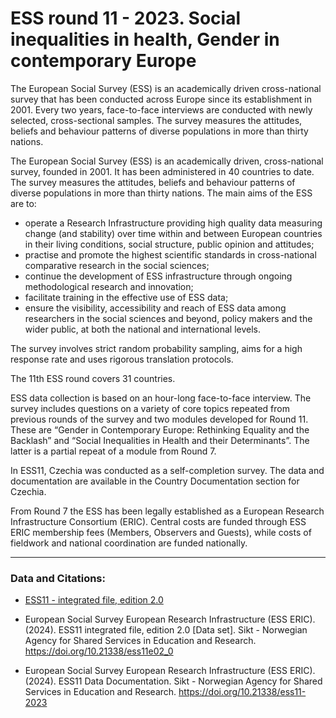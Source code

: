 # ESS round 11 - 2023. Social inequalities in health, Gender in contemporary Europe
The European Social Survey (ESS) is an academically driven cross-national survey that has been conducted across Europe since its establishment in 2001. Every two years, face-to-face interviews are conducted with newly selected, cross-sectional samples.
The survey measures the attitudes, beliefs and behaviour patterns of diverse populations in more than thirty nations.

The European Social Survey (ESS) is an academically driven, cross-national survey, founded in 2001. It has been administered in 40 countries to date. The survey measures the attitudes, beliefs and behaviour patterns of diverse populations in more than thirty nations. The main aims of the ESS are to:

- operate a Research Infrastructure providing high quality data measuring change (and stability) over time within and between European countries in their living conditions, social structure, public opinion and attitudes;
- practise and promote the highest scientific standards in cross-national comparative research in the social sciences;
- continue the development of ESS infrastructure through ongoing methodological research and innovation;
- facilitate training in the effective use of ESS data;
- ensure the visibility, accessibility and reach of ESS data among researchers in the social sciences and beyond, policy makers and the wider public, at both the national and international levels.

The survey involves strict random probability sampling, aims for a high response rate and uses rigorous translation protocols. 

The 11th ESS round covers 31 countries.

ESS data collection is based on an hour-long face-to-face interview. The survey includes questions on a variety of core topics repeated from previous rounds of the survey and two modules developed for Round 11. These are “Gender in Contemporary Europe: Rethinking Equality and the Backlash” and “Social Inequalities in Health and their Determinants”. The latter is a partial repeat of a module from Round 7. 

In ESS11, Czechia was conducted as a self-completion survey. The data and documentation are available in the Country Documentation section for Czechia.

From Round 7 the ESS has been legally established as a European Research Infrastructure Consortium (ERIC). Central costs are funded through ESS ERIC membership fees (Members, Observers and Guests), while costs of fieldwork and national coordination are funded nationally. 

---
### Data and Citations:
- [ESS11 - integrated file, edition 2.0](https://ess.sikt.no/en/datafile/242aaa39-3bbb-40f5-98bf-bfb1ce53d8ef?tab=0)

- European Social Survey European Research Infrastructure (ESS ERIC). (2024). ESS11 integrated file, edition 2.0 [Data set]. Sikt - Norwegian Agency for Shared Services in Education and Research. https://doi.org/10.21338/ess11e02_0
- European Social Survey European Research Infrastructure (ESS ERIC). (2024). ESS11 Data Documentation. Sikt - Norwegian Agency for Shared Services in Education and Research. https://doi.org/10.21338/ess11-2023